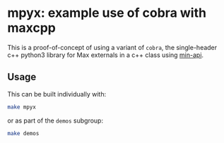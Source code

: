 # mpyx: example use of cobra with maxcpp

This is a proof-of-concept of using a variant of `cobra`, the single-header c++ python3 library for Max externals in a c++ class using [min-api](https://github.com/cycling74/min-api).

## Usage

This can be built individually with:

```sh
make mpyx
```

or as part of the `demos` subgroup:

```sh
make demos
```

